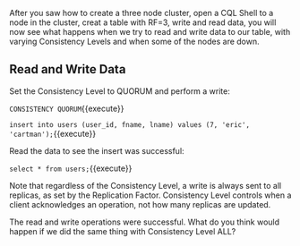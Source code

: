 After you saw how to create a three node cluster, open a CQL Shell to a node in the cluster, creat a table with RF=3, write and read data, you will now see what happens when we try to read and write data to our table, with varying Consistency Levels and when some of the nodes are down.

## Read and Write Data 

Set the Consistency Level to QUORUM and perform a write:

`CONSISTENCY QUORUM`{{execute}} 

`insert into users (user_id, fname, lname) values (7, 'eric', 'cartman');`{{execute}}  

Read the data to see the insert was successful:

`select * from users;`{{execute}} 

Note that regardless of the Consistency Level, a write is always sent to all replicas, as set by the Replication Factor. Consistency Level controls when a client acknowledges an operation, not how many replicas are updated.

The read and write operations were successful. What do you think would happen if we did the same thing with Consistency Level ALL? 

